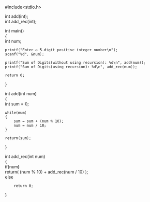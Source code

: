 #include<stdio.h>  
  
int add(int);  
int add_rec(int);  
  
int main()  
{  
    int num;  
  
    printf("Enter a 5-digit positive integer number\n");  
    scanf("%d", &num);  
  
    printf("Sum of Digits(without using recursion): %d\n", add(num));  
    printf("Sum of Digits(using recursion): %d\n", add_rec(num));  
  
    return 0;  
}  
  
int add(int num)  
{  
    int sum = 0;  
  
    while(num)  
    {  
        sum = sum + (num % 10);  
        num = num / 10;  
    }  
  
    return(sum);  
}  
  
int add_rec(int num)  
{  
    if(num)  
        return( (num % 10) + add_rec(num / 10) );  
    else  
        
		return 0; 
}
